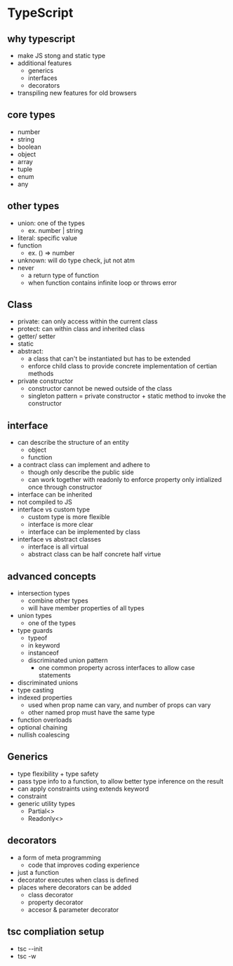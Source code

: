 # TypeScript

## why typescript
- make JS stong and static type
- additional features
  - generics
  - interfaces
  - decorators
- transpiling new features for old browsers

## core types
- number
- string
- boolean
- object
- array
- tuple
- enum
- any

## other types
- union: one of the types
  - ex. number | string
- literal: specific value
- function
  - ex. () => number
- unknown: will do type check, jut not atm
- never
  - a return type of function
  - when function contains infinite loop or throws error


## Class
- private: can only access within the current class
- protect: can within class and inherited class
- getter/ setter
- static
- abstract:
  - a class that can't be instantiated but has to be extended
  - enforce child class to provide concrete implementation of certian methods
- private constructor
  - constructor cannot be newed outside of the class
  - singleton pattern = private constructor + static method to invoke the constructor

## interface
- can describe the structure of an entity
  - object
  - function
- a contract class can implement and adhere to
  - though only describe the public side
  - can work together with readonly to enforce property only intialized once through constructor
- interface can be inherited
- not compiled to JS
- interface vs custom type
  - custom type is more flexible
  - interface is more clear
  - interface can be implemented by class
- interface vs abstract classes
  - interface is all virtual
  - abstract class can be half concrete half virtue

## advanced concepts
- intersection types
  - combine other types
  - will have member properties of all types
- union types
  - one of the types
- type guards
  - typeof
  - in keyword
  - instanceof
  - discriminated union pattern
    - one common property across interfaces to allow case statements
- discriminated unions
- type casting
- indexed properties
  - used when prop name can vary, and number of props can vary
  - other named prop must have the same type
- function overloads
- optional chaining
- nullish coalescing

## Generics
- type flexibility + type safety
- pass type info to a function, to allow better type inference on the result
- can apply constraints using extends keyword
- constraint
- generic utility types
  - Partial<>
  - Readonly<>

## decorators
- a form of meta programming
  - code that improves coding experience
- just a function
- decorator executes when class is defined
- places where decorators can be added
  - class decorator
  - property decorator
  - accesor & parameter decorator

## tsc compliation setup
- tsc --init
- tsc -w